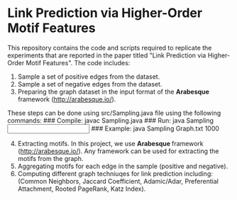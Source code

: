 # Link Prediction via Higher-Order Motif Features

This repository contains the code and scripts required to replicate the experiments that are reported in the paper titled "Link Prediction via Higher-Order Motif Features".
 The code includes:
1. Sample a set of positive edges from the dataset.
2. Sample a set of negative edges from the dataset.
3. Preparing the graph dataset in the input format of the <strong> Arabesque </strong> framework (http://arabesque.io/). 

These steps can be done using src/Sampling.java file using the following commands:
     ### Compile:
              javac Sampling.java
     ### Run:
              java Sampling <input graph file>  <number of edges in the sample>
     ### Example:
              java Sampling Graph.txt 1000

4. Extracting motifs. In this project, we use <strong> Arabesque </strong> framework (http://arabesque.io/). Any framework can be used for extracting the motifs from the graph.
5. Aggregating motifs for each edge in the sample (positive and negative).
6. Computing different graph techniuqes for link prediction including: (Common Neighbors, Jaccard Coefficient, Adamic/Adar,    Preferential Attachment,  Rooted PageRank, Katz Index).
